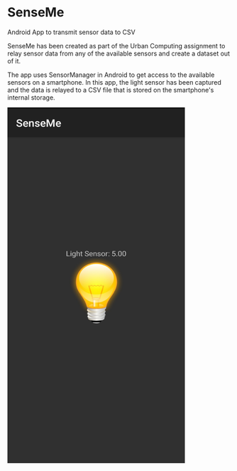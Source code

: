 # SenseMe
Android App to transmit sensor data to CSV

SenseMe has been created as part of the Urban Computing assignment to relay sensor data from any of the available sensors and create a dataset out of it. 

The app uses SensorManager in Android to get access to the available sensors on a smartphone. In this app, the light sensor has been captured and the data 
is relayed to a CSV file that is stored on the smartphone's internal storage.

<img src="https://github.com/aswinrajeevofficial/SenseMe/raw/master/app_screenshot.jpg?=100x200" width="400" height="800" alt="SenseMe Screenshot" style="max-width:100%;">
